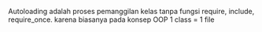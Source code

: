 Autoloading adalah proses pemanggilan kelas tanpa fungsi require, include, require_once.
karena biasanya pada konsep OOP 1 class = 1 file
